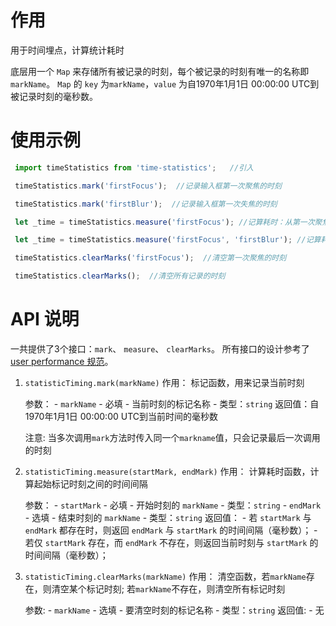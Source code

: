 # 作用
用于时间埋点，计算统计耗时

底层用一个 `Map` 来存储所有被记录的时刻，每个被记录的时刻有唯一的名称即`markName`。
`Map` 的 `key` 为`markName`，`value` 为自1970年1月1日 00:00:00 UTC到被记录时刻的毫秒数。


# 使用示例
```javascript
 import timeStatistics from 'time-statistics';   //引入

 timeStatistics.mark('firstFocus');  //记录输入框第一次聚焦的时刻

 timeStatistics.mark('firstBlur');  //记录输入框第一次失焦的时刻

 let _time = timeStatistics.measure('firstFocus'); //记算耗时：从第一次聚焦时刻至当前时刻的时间间隔

 let _time = timeStatistics.measure('firstFocus', 'firstBlur'); //记算耗时：从第一次聚焦至第一次失焦的时间间隔

 timeStatistics.clearMarks('firstFocus');  //清空第一次聚焦的时刻

 timeStatistics.clearMarks();  //清空所有记录的时刻
 ```

# API 说明

一共提供了3个接口：`mark`、 `measure`、 `clearMarks`。
所有接口的设计参考了 [user performance 规范](https://www.w3.org/TR/user-timing/)。

1. `statisticTiming.mark(markName)` 
    作用：
        标记函数，用来记录当前时刻

    参数：
        - `markName`
            - 必填
            - 当前时刻的标记名称
            - 类型：`string`
    返回值：自1970年1月1日 00:00:00 UTC到当前时间的毫秒数
        
    注意: 当多次调用`mark`方法时传入同一个`markname`值，只会记录最后一次调用的时刻 

2. `statisticTiming.measure(startMark, endMark)` 
    作用：
        计算耗时函数，计算起始标记时刻之间的时间间隔
        
    参数：
        - `startMark`
            - 必填
            - 开始时刻的 `markName`
            - 类型：`string`
        - `endMark`
            - 选填
            - 结束时刻的 `markName`
            - 类型：`string`
    返回值：
        - 若 `startMark` 与 `endMark` 都存在时，则返回 `endMark` 与 `startMark` 的时间间隔（毫秒数）；
        - 若仅 `startMark` 存在，而 `endMark` 不存在，则返回当前时刻与 `startMark` 的时间间隔（毫秒数）；

3. `statisticTiming.clearMarks(markName)`
    作用：
        清空函数，若`markName`存在，则清空某个标记时刻; 若`markName`不存在，则清空所有标记时刻

    参数:
        - `markName`
            - 选填
            - 要清空时刻的标记名称
            - 类型：`string`
    返回值: 
        - 无



